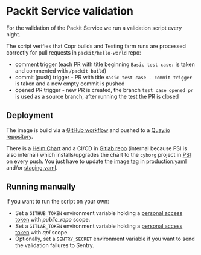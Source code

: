 # Packit Service validation

For the validation of the Packit Service we run a validation script every night.

The script verifies that Copr builds and Testing farm runs are processed correctly for pull requests in `packit/hello-world` repo:

- comment trigger (each PR with title beginning `Basic test case:` is taken
  and commented with `/packit build`)
- commit (push) trigger - PR with title `Basic test case - commit trigger` is taken and a new empty commit is pushed
- opened PR trigger - new PR is created, the branch `test_case_opened_pr` is used as a source branch,
  after running the test the PR is closed

## Deployment

The image is build via a [GitHub workflow](.github/workflows/build-and-push-image.yaml)
and pushed to a [Quay.io repository](https://quay.io/repository/packit/packit-service-validation).

There is a [Helm Chart](https://github.com/packit/helm/tree/main/helm-charts/packit-service-validation)
and a CI/CD in [Gitlab repo](https://gitlab.cee.redhat.com/packit/validation-cronjob-script-deployment)
(internal because PSI is also internal) which installs/upgrades the chart to the
`cyborg` project in [PSI](https://ocp4.psi.redhat.com) on every push.
You just have to update the [image tag](https://quay.io/repository/packit/packit-service-validation?tab=tags)
in [production.yaml](https://gitlab.cee.redhat.com/packit/validation-cronjob-script-deployment/-/blob/main/production.yaml)
and/or [staging.yaml](https://gitlab.cee.redhat.com/packit/validation-cronjob-script-deployment/-/blob/main/staging.yaml).

## Running manually

If you want to run the script on your own:

- Set a `GITHUB_TOKEN` environment variable holding a [personal access
  token](https://github.com/settings/tokens) with _public_repo_ scope.
- Set a `GITLAB_TOKEN` environment variable holding a [personal access
  token](https://gitlab.com/-/profile/personal_access_tokens) with _api_ scope.
- Optionally, set a `SENTRY_SECRET` environment variable if you want to send
  the validation failures to Sentry.
